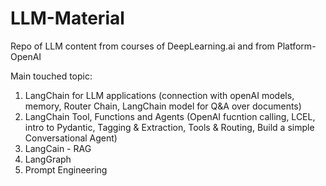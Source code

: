 # LLM-Material

Repo of LLM content from courses of DeepLearning.ai and from Platform-OpenAI

Main touched topic:

  1. LangChain for LLM applications (connection with openAI models, memory, Router Chain, LangChain model for Q&A over documents)
  2. LangChain Tool, Functions and Agents (OpenAI fucntion calling, LCEL, intro to Pydantic, Tagging & Extraction, Tools & Routing, Build a simple Conversational Agent)
  3. LangCain - RAG
  4. LangGraph
  5. Prompt Engineering

